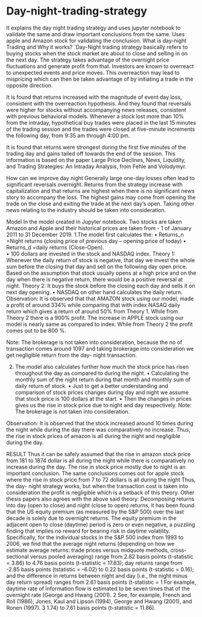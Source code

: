 # Day-night-trading-strategy
It explains the day night trading strategy and uses jupyter notebook to validate the same and draw important conclusions from the same. Uses apple and Amazon stock for validating the conclusion.
What is day-night Trading and Why it works?
`Day-Night trading strategy basically refers to buying stocks when the stock market are about to close and selling in on the next day. The strategy takes advantage of the overnight price fluctuations and generate profit from that.
Investors are known to overreact to unexpected events and price moves. This overreaction may lead to mispricing which can then be taken advantage of by initiating a trade in the opposite direction.

It is found that returns increased with the magnitude of event day loss, consistent with the overreaction hypothesis. And they found that reversals were higher for stocks without accompanying news releases, consistent with previous behavioral models.
Whenever a stock lost more than 10% from the intraday, hypothetical buy trades were placed in the last 15 minutes of the trading session and the trades were closed at five-minute increments the following day, from 9:35 am through 4:00 pm.

It is found that returns were strongest during the first five minutes of the trading day and gains tailed off towards the end of the session.
This information is based on the paper Large Price Declines, News, Liquidity, and Trading Strategies: An Intraday Analysis, from Fehle and Volodymyr.



How can we improve day night
Generally large one-day losses often lead to significant reversals overnight. Returns from the strategy increase with capitalization and that returns are highest when there is no significant news story to accompany the loss. The highest gains may come from opening the trade on the close and exiting the trade at the next day’s open.
Taking other news relating to the industry should be taken into consideration.


Model
In the model created in Jupyter notebook. Two stocks are taken Amazon and Apple and their historical prices are taken from - 1 of January 2011   to   31  December 2019.
1.The model first calculates the:
•	Returns_n =Night returns (closing price of previous day – opening price of today) 
•	Returns_d =daily returns (Close-Open).  
•	100 dollars are invested in the stock and NASDAQ index.
Theory 1:   Whenever the daily return of stock is negative, that day we invest the whole sum before the closing that day and sell on the following day open price.  Based on the assumption that stock usually opens at a high price and on the day when there is negative return, there would be a positive reversal at night.
Theory 2:    It buys the stock before the closing each day and sells it on next day opening.
•	NASDAQ on other hand calculates the daily return.
Observation: It is observed that that AMAZON stock using our model, made a profit of around 334% while comparing that with index NASAQ daily return which gives a return of around 50% from Theory 1.
While from Theory 2 there is a 900% profit.
The increase in APPLE stock using our model is nearly same as compared to index.
While from Theory 2 the profit comes out to be 800 %.

Note: The brokerage is not taken into consideration, because the no of transaction comes around 1097 and taking brokerage into consideration we get negligible return from the day- night transaction.


2. The model also calculates further how much the stock price has risen throughout the day as compared to during the night.
•	Calculating the monthly sum of the night return during that month and monthly sum of daily return of stock.
•	Just to get a better understanding and comparison of stock prices changes during day and night we assume that stock price is 100 dollars at the start.
•	Then the changes in prices gives us the rise in stock price due to night and day respectively.
Note: The brokerage is not taken into consideration.

Observation: It is observed that the stock increased around 10 times during the night while during the day there was comparatively no increase.  Thus, the rise in stock prices of amazon is all during the night and negligible during the day.



RESULT
Thus it can be safely assumed that the rise in amazon stock price from 181 to 1874  dollar is all during the night while there is comparatively no increase during the day. The rise in stock price mostly due to night is an important conclusion.
The same conclusions comes out for apple stock where the rise in stock price from 7 to 72 dollars is all during the night
Thus, the day- night strategy works, but when the transaction cost is taken into consideration the profit is negligible which is a setback of this theory.
Other thesis papers also agrees with the above said theory:
Decomposing returns into day (open to close) and night (close to open) returns, it has been found that the US equity premium (as measured by the S&P 500) over the last decade is solely due to overnight returns. The equity premium in the adjacent open to close (daytime) period is zero or even negative, a puzzling finding that implies no reward for bearing risk in daytime volatility. Specifically, for the individual stocks in the S&P 500 index from 1993 to 2006, we find that the average night returns (depending on how we estimate average returns: trade prices versus midquote methods, cross-sectional versus pooled averaging) range from 2.82 basis points (t-statistic = 3.86) to 4.76 basis points (t-statistic = 17.83); day returns range from -2.85 basis points (tstatistic = -6.02) to 0.22 basis points (t-statistic = 0.16); and the difference in returns between night and day (i.e., the night minus day return spread) ranges from 2.61 basis points (t-statistic = 1 For example, daytime rate of information flow is estimated to be seven times that of the overnight rate (George and Hwang (2001). 2 See, for example, French and Roll (1986), Jones, Kaul and Lipson (1994), George and Hwang (2001), and Ronen (1997). 3 1.74) to 7.61 basis points (t-statistic = 11.86).










